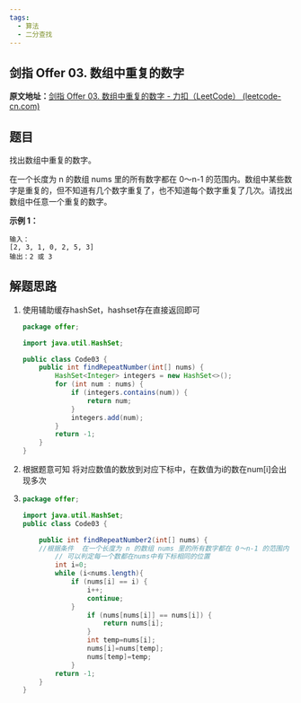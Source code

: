 ```yaml
---
tags:
  - 算法
  - 二分查找
---
```


## 剑指 Offer 03. 数组中重复的数字

**原文地址：**[剑指 Offer 03. 数组中重复的数字 - 力扣（LeetCode） (leetcode-cn.com)](https://leetcode-cn.com/problems/shu-zu-zhong-zhong-fu-de-shu-zi-lcof/)

## 题目

找出数组中重复的数字。


在一个长度为 n 的数组 nums 里的所有数字都在 0～n-1 的范围内。数组中某些数字是重复的，但不知道有几个数字重复了，也不知道每个数字重复了几次。请找出数组中任意一个重复的数字。

**示例 1：**

```
输入：
[2, 3, 1, 0, 2, 5, 3]
输出：2 或 3
```

## 解题思路

1. 使用辅助缓存hashSet，hashset存在直接返回即可

   ```java
   package offer;
   
   import java.util.HashSet;
   
   public class Code03 {
       public int findRepeatNumber(int[] nums) {
           HashSet<Integer> integers = new HashSet<>();
           for (int num : nums) {
               if (integers.contains(num)) {
                   return num;
               }
               integers.add(num);
           }
           return -1;
       }
   }
   
   ```

   

2. 根据题意可知  将对应数值的数放到对应下标中，在数值为i的数在num[i]会出现多次

3. ```java
   package offer;
   
   import java.util.HashSet;
   public class Code03 {
   
       public int findRepeatNumber2(int[] nums) {
       //根据条件  在一个长度为 n 的数组 nums 里的所有数字都在 0～n-1 的范围内
           // 可以判定每一个数都在nums中有下标相同的位置
           int i=0;
           while (i<nums.length){
               if (nums[i] == i) {
                   i++;
                   continue;
               }
                   if (nums[nums[i]] == nums[i]) {
                       return nums[i];
                   }
                   int temp=nums[i];
                   nums[i]=nums[temp];
                   nums[temp]=temp;
               }
           return -1;
       }
   }
   
   ```

   